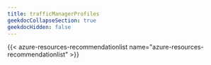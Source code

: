 ```yaml
---
title: trafficManagerProfiles
geekdocCollapseSection: true
geekdocHidden: false
---
```


{{< azure-resources-recommendationlist name="azure-resources-recommendationlist" >}}
